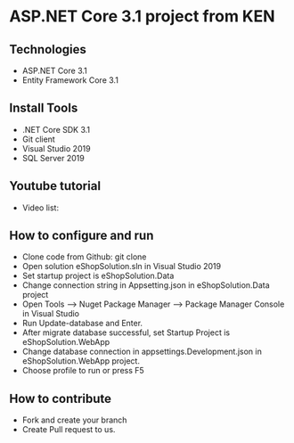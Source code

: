 # ASP.NET Core 3.1 project from KEN
## Technologies
- ASP.NET Core 3.1
- Entity Framework Core 3.1
## Install Tools
- .NET Core SDK 3.1
- Git client
- Visual Studio 2019
- SQL Server 2019
## Youtube tutorial
- Video list: 
## How to configure and run
- Clone code from Github: git clone 
- Open solution eShopSolution.sln in Visual Studio 2019
- Set startup project is eShopSolution.Data
- Change connection string in Appsetting.json in eShopSolution.Data project
- Open Tools --> Nuget Package Manager -->  Package Manager Console in Visual Studio
- Run Update-database and Enter.
- After migrate database successful, set Startup Project is eShopSolution.WebApp
- Change database connection in appsettings.Development.json in eShopSolution.WebApp project.
- Choose profile to run or press F5
## How to contribute
- Fork and create your branch
- Create Pull request to us.